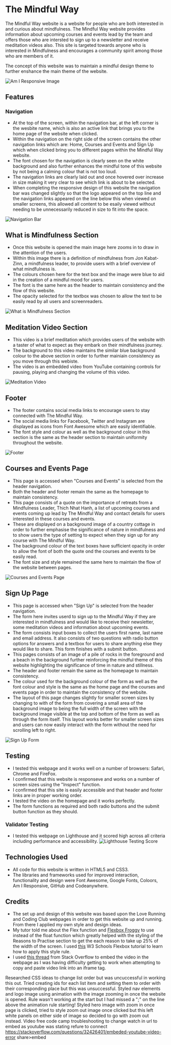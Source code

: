 # The Mindful Way

The Mindful Way website is a website for people who are both interested in and curious about mindfulness. The Mindful Way website provides information about upcoming courses and events lead by the team and offers those who are intersted to sign up to a newsletter and receive meditation videos also. This site is targeted towards anyone who is interested in Mindfulness and encourages a community spirit among those who are members of it.

The concept of this website was to maintain a mindful design theme to further enshance the main theme of the website.

![Am I Responsive Image](/assets/images-readme/am-i-responsive.jpg)

## Features

### Navigation
- At the top of the screen, within the navigation bar, at the left corner is the wesbite name, which is also an active link that brings you to the home page of the website when clicked.
- Within the navigation on the right side of the screen contains the other navigation links which are: Home, Courses and Events and Sign Up which when clicked bring you to different pages within the Mindful Way website.
- The font chosen for the navigation is clearly seen on the white background and also further enhances the mindful tone of this website by not being a calming colour that is not too loud. 
- The navigation links are clearly laid out and once hovered over increase in size making it very clear to see which link is about to be selected.
- When completing the responsive design of this website the navigation bar was changed slightly so that the logo appeared on the top line and the navigation links appeared on the line below this when viewed on smaller screens, this allowed all content to be esaily viewed without needing to be unnecessarily reduced in size to fit into the space. 

![Navigation Bar](/assets/images-readme/navigation.png)

## What is Mindfulness Section

- Once this website is opened the main image here zooms in to draw in the attention of the users.
- Within this image there is a definition of mindfulness from Jon Kabat-Zinn, a mindfulness leader, to provide users with a brief overview of what mindfulness is.
- The colours chosen here for the text box and the image were blue to aid in the creation of a mindful mood for users.
- The font is the same here as the header to maintain consistency and the flow of this website.
- The opacity selected for the textbox was chosen to allow the text to be easily read by all users and screenreaders.

![What is Mindfulness Section](/assets/images-readme/what-is-mindfulness.jpg)

## Meditation Video Section

- This video is a brief meditation which provides users of the website with a taster of what to expect as they embark on their mindfulness journey.
- The background to this video maintains the similar blue background colour to the above section in order to further mainiain consistency as you move through this webiste.
- The video is an embedded video from YouTube containing controls for pausing, playing and changing the volume of this video.

![Meditation Video](/assets/images-readme/video.jpg)

## Footer

- The footer contains social media links to encourage users to stay connected with The Mindful Way.
- The social media links for Facebook, Twitter and Instagram are displayed as icons from Font Awesome which are easily identifiable.
- The font style and colour as well as the background colour in this section is the same as the header section to maintain uniformity throughout the website.

![Footer](/assets/images-readme/footer.png)

## Courses and Events Page

- This page is accessed when "Courses and Events" is selected from the header navigation.
- Both the header and footer remain the same as the homepage to maintain consistency.
- This page consists of a quote on the importance of retreats from a Mindfulness Leader, Thich Nhat Hanh, a list of upcoming courses and events coming up lead by The Mindful Way and contact details for users interested in these courses and events.
- These are displayed on a background image of a country cottage in order to further emphasise the significance of nature in mindfulness and to show users the type of setting to expect when they sign up for any course with The Mindful Way.
- The background colour of the text boxes have sufficient opacity in order to allow the font of both the quote ond the courses and events to be easily read.
- The font size and style remained the same here to maintain the flow of the website between pages.

![Courses and Events Page](/assets/images-readme/events.jpg)

## Sign Up Page

- This page is accessed when "Sign Up" is selected from the header navigation.
- The form here invites userd to sign up to the Mindful Way if they are interested in mindfulness and would like to receive their newsletter, some meditation videos and information about upcoming events.
- The form consists input boxes to collect the users first name, last name and email address. It also consists of two questions with radio button options for answers and a textbox for users to share anything else they would like to share. This form finishes with a submit button.
- This pages consists of an image of a pile of rocks in the foreground and a beach in the background further reinforcing the mindful theme of this website highlighting the significance of time in nature and stillness.
- The header and footer remain the same as the homepage to maintain consistency.
- The colour used for the background colour of the form as well as the font colour and style is the same as the home page and the courses and events page in order to maintain the consistency of the website.
- The layout of this page changes slightly for smaller screen sizes by changing to with of the form from covering a small area of the background image to being the full width of the screen with the background image visible at the top and bottom of the form as well as through the form itself. This layout works better for smaller screen sizes and users can now easily interact with the form without the need for scrolling left to right.

![Sign Up Form](/assets/images-readme/signup-form.jpg)

## Testing
- I tested this webpage and it works well on a number of browsers: Safari, Chrome and FireFox.
- I confirmed that this website is responseve and works on a number of screen sizes using the "Inspect" function.
- I confirmed that this site is easily accessible and that header and footer links are in proper working order.
- I tested the video on the homepage and it works perfectly.
- The form functions as required and both radio buttons and the submit button function as they should.

### Validator Testing

- I tested this webpage on Lighthouse and it scored high across all criteria including performance and accessibility.
![Lighthouse Testing Score](/assets/images-readme/lighthousetesting.png)

## Technologies Used

- All code for this website is written in HTML5 and CSS3.
- The libraries and frameworks used for improved interaction, functionality and design were Font Awesome, Google Fonts, Coloors, Am I Responsive, GitHub and Codeanywhere.

## Credits

- The set up and design of this website was based upon the Love Running and Coding Club webpages in order to get this website up and running. From there I applied my own style and design ideas.
- My tutor told me about the Flex function and [Flexbox Froggy](https://flexboxfroggy.com/) to use instead of the float function which greatly helped with the styling of the Reasons to Practise section to get the each reason to take up 25% of the width of the screen. I used [this](https://www.w3schools.com/css/css3_flexbox.asp) W3 Schools Flexbox tutorial to learn how to apply this style rule.
- I used [this thread](https://stackoverflow.com/questions/32426401/embeded-youtube-video-error) from Stack Overflow to embed the video in the webpage as I was having difficulty getting to work when attempting to copy and paste video link into an iframe tag.


Researched CSS ideas to change list order but was uncuccessful in working this out. Tried creating ids for each list item and setting them to order with their corresponding place but this was unsuccessful.
Styled nav elements and logo image using animation with the image zooming in once the website is opened. Rule wasn't working at the start but I had missed a ";" on the line above the animation rule starting!
Styled hero image with zoom in once page is clicked, tried to style zoom out image once clicked but this left white panels on either side of image so decided to go with zoom out instead.
Video free code camp troubleshooting to change watch in url to embed as youtube was stating refure to connect 
https://stackoverflow.com/questions/32426401/embeded-youtube-video-error share>embed 